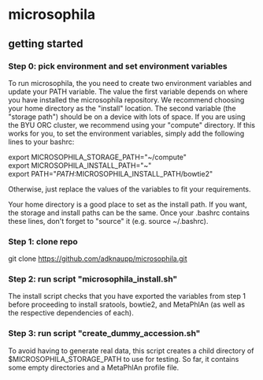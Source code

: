 # microsophila

## getting started

### Step 0: pick environment and set environment variables

To run microsophila, the you need to create two environment variables and update your PATH variable. The value the first variable depends on where you have installed the microsophila repository. We recommend choosing your home directory as the "install" location. The second variable (the "storage path") should be on a device with lots of space. If you are using the BYU ORC cluster, we recommend using your "compute" directory. If this works for you, to set the environment variables, simply add the following lines to your bashrc:  

export MICROSOPHILA_STORAGE_PATH="\~/compute"  
export MICROSOPHILA_INSTALL_PATH="\~"  
export PATH="$PATH:$MICROSOPHILA_INSTALL_PATH/bowtie2"  

Otherwise, just replace the values of the variables to fit your requirements.  

Your home directory is a good place to set as the install path. If you want, the storage and install paths can be the same. Once your .bashrc contains these lines, don't forget to "source" it (e.g. source ~/.bashrc).

### Step 1: clone repo

git clone https://github.com/adknaupp/microsophila.git  

### Step 2: run script "microsophila_install.sh"

The install script checks that you have exported the variables from step 1 before proceeding to install sratools, bowtie2, and MetaPhlAn (as well as the respective dependencies of each).

### Step 3: run script "create_dummy_accession.sh"

To avoid having to generate real data, this script creates a child directory of $MICROSOPHILA_STORAGE_PATH to use for testing. So far, it contains some empty directories and a MetaPhlAn profile file.
